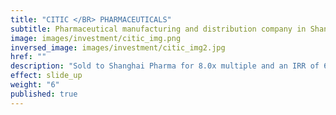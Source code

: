 ```yaml
---
title: "CITIC </BR> PHARMACEUTICALS"
subtitle: Pharmaceutical manufacturing and distribution company in Shanghai
image: images/investment/citic_img.png
inversed_image: images/investment/citic_img2.jpg
href: ""
description: "Sold to Shanghai Pharma for 8.0x multiple and an IRR of 69%.  Invested in Apr 2007 and harvested in Mar 2011."
effect: slide_up
weight: "6"
published: true
---
```


